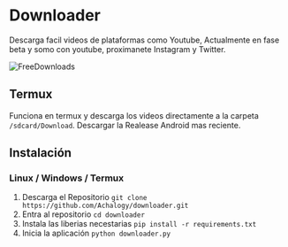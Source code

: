 # Downloader
Descarga facil videos de plataformas como Youtube, Actualmente en fase beta y somo con youtube, proximanete Instagram y Twitter.

    
  ![FreeDownloads](https://user-images.githubusercontent.com/62490806/138965854-008e08c2-2fe1-4ab9-b07c-1a60096a33f3.png)

## Termux

Funciona en termux y descarga los videos directamente a la carpeta `/sdcard/Download`.
Descargar la Realease Android mas reciente.

## Instalación

### Linux / Windows / Termux

  1. Descarga el Repositorio
    ```
      git clone https://github.com/Achalogy/downloader.git
    ```
  2. Entra al repositorio
    ```
      cd downloader
    ```
  3. Instala las liberias necestarias
    ```
      pip install -r requirements.txt
    ```
  4. Inicia la aplicación
    ```
      python downloader.py
    ```
